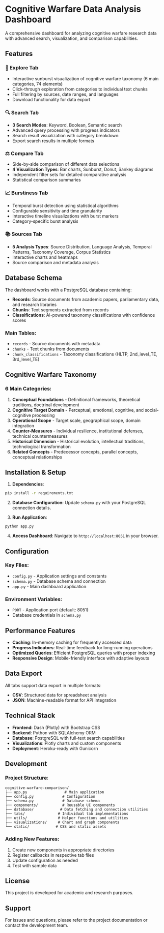 # Cognitive Warfare Data Analysis Dashboard

A comprehensive dashboard for analyzing cognitive warfare research data with advanced search, visualization, and comparison capabilities.

## Features

### 📍 Explore Tab
- Interactive sunburst visualization of cognitive warfare taxonomy (6 main categories, 74 elements)
- Click-through exploration from categories to individual text chunks
- Full filtering by sources, date ranges, and languages
- Download functionality for data export

### 🔍 Search Tab
- **3 Search Modes**: Keyword, Boolean, Semantic search
- Advanced query processing with progress indicators
- Search result visualization with category breakdown
- Export search results in multiple formats

### ⚖️ Compare Tab
- Side-by-side comparison of different data selections
- **4 Visualization Types**: Bar charts, Sunburst, Donut, Sankey diagrams
- Independent filter sets for detailed comparative analysis
- Statistical comparison summaries

### 📈 Burstiness Tab
- Temporal burst detection using statistical algorithms
- Configurable sensitivity and time granularity
- Interactive timeline visualizations with burst markers
- Category-specific burst analysis

### 📚 Sources Tab
- **5 Analysis Types**: Source Distribution, Language Analysis, Temporal Patterns, Taxonomy Coverage, Corpus Statistics
- Interactive charts and heatmaps
- Source comparison and metadata analysis

## Database Schema

The dashboard works with a PostgreSQL database containing:
- **Records**: Source documents from academic papers, parliamentary data, and research libraries
- **Chunks**: Text segments extracted from records
- **Classifications**: AI-powered taxonomy classifications with confidence scores

### Main Tables:
- `records` - Source documents with metadata
- `chunks` - Text chunks from documents  
- `chunk_classifications` - Taxonomy classifications (HLTP, 2nd_level_TE, 3rd_level_TE)

## Cognitive Warfare Taxonomy

### 6 Main Categories:
1. **Conceptual Foundations** - Definitional frameworks, theoretical traditions, doctrinal development
2. **Cognitive Target Domain** - Perceptual, emotional, cognitive, and social-cognitive processing
3. **Operational Scope** - Target scale, geographical scope, domain integration
4. **Counter-Measures** - Individual resilience, institutional defenses, technical countermeasures
5. **Historical Dimension** - Historical evolution, intellectual traditions, technological transformation
6. **Related Concepts** - Predecessor concepts, parallel concepts, conceptual relationships

## Installation & Setup

1. **Dependencies**:
```bash
pip install -r requirements.txt
```

2. **Database Configuration**:
Update `schema.py` with your PostgreSQL connection details.

3. **Run Application**:
```bash
python app.py
```

4. **Access Dashboard**:
Navigate to `http://localhost:8051` in your browser.

## Configuration

### Key Files:
- `config.py` - Application settings and constants
- `schema.py` - Database schema and connection
- `app.py` - Main dashboard application

### Environment Variables:
- `PORT` - Application port (default: 8051)
- Database credentials in `schema.py`

## Performance Features

- **Caching**: In-memory caching for frequently accessed data
- **Progress Indicators**: Real-time feedback for long-running operations
- **Optimized Queries**: Efficient PostgreSQL queries with proper indexing
- **Responsive Design**: Mobile-friendly interface with adaptive layouts

## Data Export

All tabs support data export in multiple formats:
- **CSV**: Structured data for spreadsheet analysis
- **JSON**: Machine-readable format for API integration

## Technical Stack

- **Frontend**: Dash (Plotly) with Bootstrap CSS
- **Backend**: Python with SQLAlchemy ORM
- **Database**: PostgreSQL with full-text search capabilities
- **Visualizations**: Plotly charts and custom components
- **Deployment**: Heroku-ready with Gunicorn

## Development

### Project Structure:
```
cognitive-warfare-comparison/
├── app.py                 # Main application
├── config.py             # Configuration
├── schema.py             # Database schema
├── components/           # Reusable UI components
├── database/            # Data fetching and connection utilities
├── tabs/               # Individual tab implementations
├── utils/              # Helper functions and utilities
├── visualizations/     # Chart and graph components
└── static/            # CSS and static assets
```

### Adding New Features:
1. Create new components in appropriate directories
2. Register callbacks in respective tab files
3. Update configuration as needed
4. Test with sample data

## License

This project is developed for academic and research purposes.

## Support

For issues and questions, please refer to the project documentation or contact the development team.